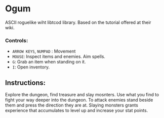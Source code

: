 # Ogum

ASCII roguelike wiht libtcod library. Based on the tutorial offered
at their wiki.

### Controls:
- `ARROW KEYS`, `NUMPAD` : Movement
- `MOUSE`: Inspect items and enemies. Aim spells.
- `G`: Grab an item when standing on it.
- `I`: Open inventory.

## Instructions:
Explore the dungeon, find treasure and slay mosnters. Use what you
find to fight your way deeper into the dungeon. To attack enemies
stand beside them and press the direction they are at. Slaying
monsters grants experience that accumulates to level up and increase
your stat points.
